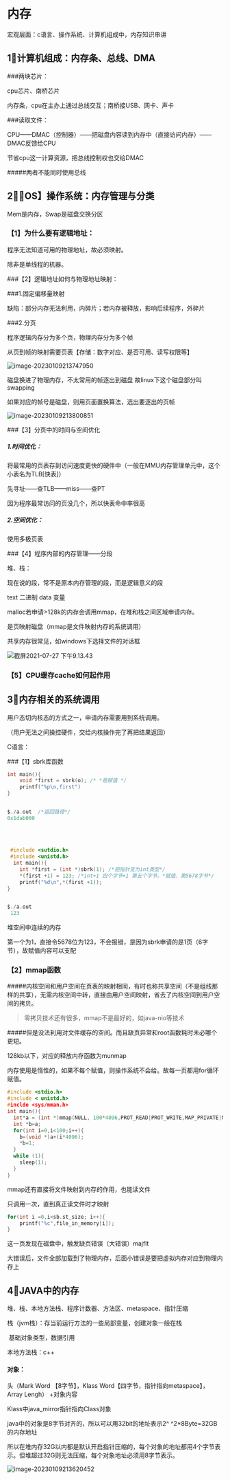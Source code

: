 # 内存

宏观层面：c语言、操作系统、计算机组成中，内存知识串讲



## 1⃣️计算机组成：内存条、总线、DMA

###两块芯片：

cpu芯片、南桥芯片

内存条，cpu在主办上通过总线交互；南桥接USB、网卡、声卡

###读取文件：

CPU——DMAC（控制器）——把磁盘内容读到内存中（直接访问内存）——DMAC反馈给CPU

节省cpu这一计算资源，把总线控制权也交给DMAC

#####两者不能同时使用总线



## 2⃣️【OS】操作系统：内存管理与分类



Mem是内存，Swap是磁盘交换分区

### 【1】为什么要有逻辑地址：

程序无法知道可用的物理地址，故必须映射。

除非是单线程的机器。

###【2】逻辑地址如何与物理地址映射：

###1.固定偏移量映射

缺陷：部分内存无法利用，内碎片；若内存被释放，影响后续程序，外碎片

###2.分页

程序逻辑内存分为多个页，物理内存分为多个帧

从页到帧的映射需要页表【存储：数字对应、是否可用、读写权限等】

![image-20230109213747950](https://xingqiu-tuchuang-1256524210.cos.ap-shanghai.myqcloud.com/3978/image-20230109213747950.png)

磁盘换进了物理内存，不太常用的帧逐出到磁盘 故linux下这个磁盘部分叫swapping

如果对应的帧号是磁盘，则用页面置换算法，选出要逐出的页帧

![image-20230109213800851](https://xingqiu-tuchuang-1256524210.cos.ap-shanghai.myqcloud.com/3978/image-20230109213800851.png)

###【3】分页中的时间与空间优化

##### 1.时间优化：

将最常用的页表存到访问速度更快的硬件中（一般在MMU内存管理单元中，这个小表名为TLB[快表]）

先寻址——查TLB——miss——查PT

因为程序最常访问的页没几个，所以快表命中率很高

##### 2.空间优化：

使用多极页表

###【4】程序内部的内存管理——分段

堆、栈：

现在说的段，常不是原本内存管理的段，而是逻辑意义的段

text 二进制 data 变量

malloc若申请>128k的内存会调用mmap，在堆和栈之间区域申请内存。

是页映射磁盘（mmap是文件映射内存的系统调用）

共享内存很常见，如windows下选择文件的对话框

![截屏2021-07-27 下午9.13.43](/Users/apple/Library/Application%2520Support/typora-user-images/%25E6%2588%25AA%25E5%25B1%258F2021-07-27%2520%25E4%25B8%258B%25E5%258D%25889.13.43.png)

### 【5】CPU缓存cache如何起作用



## 3⃣️内存相关的系统调用

用户态切内核态的方式之一，申请内存需要用到系统调用。

（用户无法之间操控硬件，交给内核操作完了再把结果返回）

C语言：

###【1】sbrk库函数

````c
int main(){
	void *first = sbrk(o); /* *是赋值 */
	printf("%p\n,first")
}


$./a.out  /*返回路径*/
0x1dab000
  
  
  
  
 #include <sutdio.h>
 #include <unistd.h>
  int main(){
  	int *first = (int *)sbrk(1); /*把指针变为int类型*/
    *(first +1) = 123; /*int+1 四个字节+1 第五个字节。*赋值，第5678字节*/
  	printf("%d\n",*(first +1));
}


$./a.out
 123
````

堆空间中连续的内存

第一个为1，直接令5678位为123，不会报错，是因为sbrk申请的是1页（6字节），故赋值内容可以支配



### 【2】mmap函数

#####内核空间和用户空间在页表的映射相同，有时也称共享空间（不是组线那样的共享），无需内核空间中转，直接由用户空间映射，省去了内核空间到用户空间的拷贝。

>  零拷贝技术还有很多，mmap不是最好的，如java-nio等技术

#####但是没法利用对文件缓存的空间。而且缺页异常和root函数耗时未必哪个更短。



128kb以下，对应的释放内存函数为munmap

内存使用是惰性的，如果不每个赋值，则操作系统不会给。故每一页都用for循环赋值。

~~~c
#include <stdio.h>
#include < unistd.h>
#inclde <sys/mman.h>
int main(){
  int*a = (int *)mmap(NULL, 100*4096,PROT_READ|PROT_WRITE,MAP_PRIVATE|MAP_ANOYMOUS,-1,0);
  int *b=a;
  for(int i=0,i<100;i++){
    b=(void *)a+(i*4096);
    *b=1;
  }
  while (1){
    sleep(1);
  }
}
~~~

mmap还有直接将文件映射到内存的作用，也能读文件

只调用一次，直到真正读文件时才映射

~~~~c
for(int i =0,i<sb.st_size; i++){
	printf("%c",file_in_memory[i]);
}
~~~~

这一页发现在磁盘中，触发缺页错误（大错误）majflt

大错误后，文件全部加载到了物理内存，后面小错误是要把虚拟内存对应到物理内存上



## 4⃣️JAVA中的内存

堆、栈、本地方法栈、程序计数器、方法区、metaspace、指针压缩

栈（jvm栈）：存当前运行方法的一些局部变量，创建对象一般在栈

​		基础对象类型，数据引用

本地方法栈：c++

#### 对象：

头（Mark Word 【8字节】，Klass Word【四字节，指针指向metaspace】，Array Lengh） +对象内容

Klass中java_mirror指针指向Class对象



java中的对象是8字节对齐的，所以可以用32bit的地址表示2^ ^2*8Byte=32GB的内存地址

所以在堆内存32G以内都是默认开启指针压缩的，每个对象的地址都用4个字节表示。但堆超过32G则无法压缩，每个对象地址必须用8字节表示。

![image-20230109213620452](https://xingqiu-tuchuang-1256524210.cos.ap-shanghai.myqcloud.com/3978/image-20230109213620452.png)